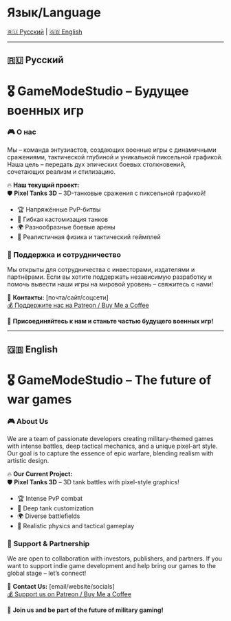 # Язык/Language

[🇷🇺 Русский](#русский) | [🇬🇧 English](#english)

---

## 🇷🇺 Русский

# 🎖 GameModeStudio – Будущее военных игр
### 🎮 О нас  
Мы – команда энтузиастов, создающих военные игры с динамичными сражениями, тактической глубиной и уникальной пиксельной графикой. Наша цель – передать дух эпических боевых столкновений, сочетающих реализм и стилизацию.  

🔥 **Наш текущий проект:**  
🛡 **Pixel Tanks 3D** – 3D-танковые сражения с пиксельной графикой!  
- 🏆 Напряжённые PvP-битвы  
- 🔧 Гибкая кастомизация танков  
- 🌍 Разнообразные боевые арены  
- 🎯 Реалистичная физика и тактический геймплей  

### 🤝 Поддержка и сотрудничество  
Мы открыты для сотрудничества с инвесторами, издателями и партнёрами. Если вы хотите поддержать независимую разработку и помочь вывести наши игры на мировой уровень – свяжитесь с нами!  

📩 **Контакты:** [почта/сайт/соцсети]  
[💰 Поддержите нас на Patreon / Buy Me a Coffee](ссылка)  

🚀 **Присоединяйтесь к нам и станьте частью будущего военных игр!**  

---

## 🇬🇧 English

# 🎖 GameModeStudio – The future of war games
### 🎮 About Us  
We are a team of passionate developers creating military-themed games with intense battles, deep tactical mechanics, and a unique pixel-art style. Our goal is to capture the essence of epic warfare, blending realism with artistic design.  

🔥 **Our Current Project:**  
🛡 **Pixel Tanks 3D** – 3D tank battles with pixel-style graphics!  
- 🏆 Intense PvP combat  
- 🔧 Deep tank customization  
- 🌍 Diverse battlefields  
- 🎯 Realistic physics and tactical gameplay  

### 🤝 Support & Partnership  
We are open to collaboration with investors, publishers, and partners. If you want to support indie game development and help bring our games to the global stage – let’s connect!  

📩 **Contact Us:** [email/website/socials]  
[💰 Support us on Patreon / Buy Me a Coffee](link)  

🚀 **Join us and be part of the future of military gaming!**  
